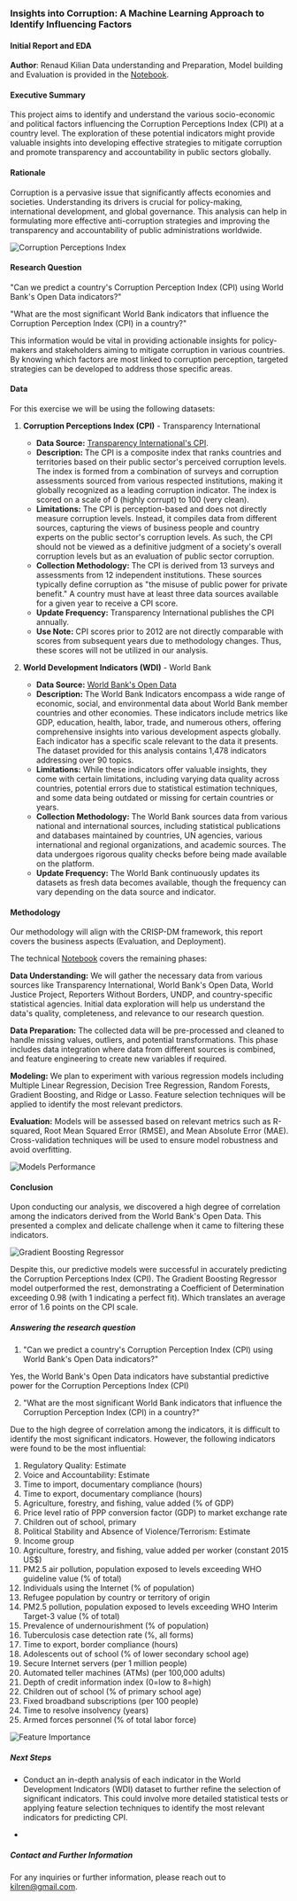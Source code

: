 ### Insights into Corruption: A Machine Learning Approach to Identify Influencing Factors

#### Initial Report and EDA

**Author**: Renaud Kilian
Data understanding and Preparation, Model building and Evaluation is provided in the [Notebook](Capstone2.ipynb).

#### Executive Summary

This project aims to identify and understand the various socio-economic and political factors influencing the Corruption Perceptions Index (CPI) at a country level. The exploration of these potential indicators might provide valuable insights into developing effective strategies to mitigate corruption and promote transparency and accountability in public sectors globally.

#### Rationale

Corruption is a pervasive issue that significantly affects economies and societies. Understanding its drivers is crucial for policy-making, international development, and global governance. This analysis can help in formulating more effective anti-corruption strategies and improving the transparency and accountability of public administrations worldwide.

![Corruption Perceptions Index](images/animated_map.gif)

#### Research Question

"Can we predict a country's Corruption Perception Index (CPI) using World Bank's Open Data indicators?"

"What are the most significant World Bank indicators that influence the Corruption Perception Index (CPI) in a country?"

This information would be vital in providing actionable insights for policy-makers and stakeholders aiming to mitigate corruption in various countries. By knowing which factors are most linked to corruption perception, targeted strategies can be developed to address those specific areas.

#### Data

For this exercise we will be using the following datasets:

1. **Corruption Perceptions Index (CPI)** - Transparency International
    - **Data Source:** [Transparency International's CPI](https://www.transparency.org/en/cpi).
    - **Description:** The CPI is a composite index that ranks countries and territories based on their public sector's perceived corruption levels. The index is formed from a combination of surveys and corruption assessments sourced from various respected institutions, making it globally recognized as a leading corruption indicator. The index is scored on a scale of 0 (highly corrupt) to 100 (very clean).
    - **Limitations:** The CPI is perception-based and does not directly measure corruption levels. Instead, it compiles data from different sources, capturing the views of business people and country experts on the public sector's corruption levels. As such, the CPI should not be viewed as a definitive judgment of a society's overall corruption levels but as an evaluation of public sector corruption.
    - **Collection Methodology:** The CPI is derived from 13 surveys and assessments from 12 independent institutions. These sources typically define corruption as "the misuse of public power for private benefit." A country must have at least three data sources available for a given year to receive a CPI score.
    - **Update Frequency:** Transparency International publishes the CPI annually.
    - **Use Note:** CPI scores prior to 2012 are not directly comparable with scores from subsequent years due to methodology changes. Thus, these scores will not be utilized in our analysis.
    
2. **World Development Indicators (WDI)** - World Bank
    - **Data Source:** [World Bank's Open Data](https://databank.worldbank.org/source/world-development-indicators)
    - **Description:** The World Bank Indicators encompass a wide range of economic, social, and environmental data about World Bank member countries and other economies. These indicators include metrics like GDP, education, health, labor, trade, and numerous others, offering comprehensive insights into various development aspects globally. Each indicator has a specific scale relevant to the data it presents. The dataset provided for this analysis contains 1,478 indicators addressing over 90 topics.
    - **Limitations:** While these indicators offer valuable insights, they come with certain limitations, including varying data quality across countries, potential errors due to statistical estimation techniques, and some data being outdated or missing for certain countries or years.
    - **Collection Methodology:** The World Bank sources data from various national and international sources, including statistical publications and databases maintained by countries, UN agencies, various international and regional organizations, and academic sources. The data undergoes rigorous quality checks before being made available on the platform.
    - **Update Frequency:** The World Bank continuously updates its datasets as fresh data becomes available, though the frequency can vary depending on the data source and indicator.

#### Methodology

Our methodology will align with the CRISP-DM framework, this report covers the business aspects (Evaluation, and Deployment).

The technical [Notebook](Capstone2.ipynb) covers the remaining phases:

**Data Understanding:** We will gather the necessary data from various sources like Transparency International, World Bank's Open Data, World Justice Project, Reporters Without Borders, UNDP, and country-specific statistical agencies. Initial data exploration will help us understand the data's quality, completeness, and relevance to our research question.

**Data Preparation:** The collected data will be pre-processed and cleaned to handle missing values, outliers, and potential transformations. This phase includes data integration where data from different sources is combined, and feature engineering to create new variables if required.

**Modeling:** We plan to experiment with various regression models including Multiple Linear Regression, Decision Tree Regression, Random Forests, Gradient Boosting, and Ridge or Lasso. Feature selection techniques will be applied to identify the most relevant predictors.

**Evaluation:** Models will be assessed based on relevant metrics such as R-squared, Root Mean Squared Error (RMSE), and Mean Absolute Error (MAE). Cross-validation techniques will be used to ensure model robustness and avoid overfitting.

![Models Performance](images/ModelPerf.png)

#### Conclusion
Upon conducting our analysis, we discovered a high degree of correlation among the indicators derived from the World Bank's Open Data. This presented a complex and delicate challenge when it came to filtering these indicators.

![Gradient Boosting Regressor](images/ActualVsPredicted.png)

Despite this, our predictive models were successful in accurately predicting the Corruption Perceptions Index (CPI). The Gradient Boosting Regressor model outperformed the rest, demonstrating a Coefficient of Determination exceeding 0.98 (with 1 indicating a perfect fit). Which translates an average error of 1.6 points on the CPI scale.

##### Answering the research question

1. "Can we predict a country's Corruption Perception Index (CPI) using World Bank's Open Data indicators?"

Yes, the World Bank's Open Data indicators have substantial predictive power for the Corruption Perceptions Index (CPI)

2. "What are the most significant World Bank indicators that influence the Corruption Perception Index (CPI) in a country?"


Due to the high degree of correlation among the indicators, it is difficult to identify the most significant indicators. However, the following indicators were found to be the most influential:

1. Regulatory Quality: Estimate
2. Voice and Accountability: Estimate
3. Time to import, documentary compliance (hours)
4. Time to export, documentary compliance (hours)
5. Agriculture, forestry, and fishing, value added (% of GDP)
6. Price level ratio of PPP conversion factor (GDP) to market exchange rate
7. Children out of school, primary
8. Political Stability and Absence of Violence/Terrorism: Estimate
9. Income group
10. Agriculture, forestry, and fishing, value added per worker (constant 2015 US$)
11. PM2.5 air pollution, population exposed to levels exceeding WHO guideline value (% of total)
12. Individuals using the Internet (% of population)
13. Refugee population by country or territory of origin
14. PM2.5 pollution, population exposed to levels exceeding WHO Interim Target-3 value (% of total)
15. Prevalence of undernourishment (% of population)
16. Tuberculosis case detection rate (%, all forms)
17. Time to export, border compliance (hours)
18. Adolescents out of school (% of lower secondary school age)
19. Secure Internet servers (per 1 million people)
20. Automated teller machines (ATMs) (per 100,000 adults)
21. Depth of credit information index (0=low to 8=high)
22. Children out of school (% of primary school age)
23. Fixed broadband subscriptions (per 100 people)
24. Time to resolve insolvency (years)
25. Armed forces personnel (% of total labor force)

![Feature Importance](images/FeatureImportance.png)

##### Next Steps

- Conduct an in-depth analysis of each indicator in the World Development Indicators (WDI) dataset to further refine the selection of significant indicators. This could involve more detailed statistical tests or applying feature selection techniques to identify the most relevant indicators for predicting CPI.

- 

##### Contact and Further Information

For any inquiries or further information, please reach out to [kilren@gmail.com](mailto:kilren@gmail.com).
